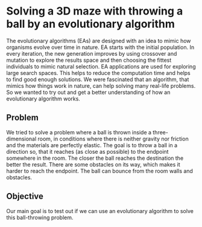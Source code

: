 # Solving a 3D maze with throwing a ball by an evolutionary algorithm

The evolutionary algorithms (EAs) are designed with an idea to mimic how organisms evolve over
time in nature. EA starts with the initial population. In every iteration, the new generation improves
by using crossover and mutation to explore the results space and then choosing the fittest individuals
to mimic natural selection.
EA applications are used for exploring large search spaces. This helps to reduce the computation
time and helps to find good enough solutions.
We were fascinated that an algorithm, that mimics how things work in nature, can help solving many
real-life problems. So we wanted to try out and get a better understanding of how an evolutionary
algorithm works.

## Problem
We tried to solve a problem where a ball is thrown inside a three-dimensional room, in conditions
where there is neither gravity nor friction and the materials are perfectly elastic. The goal is to throw
a ball in a direction so, that it reaches (as close as possible) to the endpoint somewhere in the room.
The closer the ball reaches the destination the better the result. There are some obstacles on its way,
which makes it harder to reach the endpoint. The ball can bounce from the room walls and obstacles.

## Objective
Our main goal is to test out if we can use an evolutionary algorithm to solve this ball-throwing problem.
